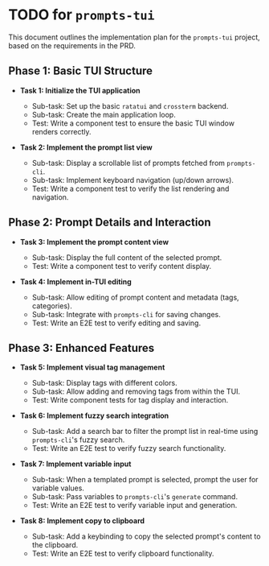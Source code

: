 # TODO for `prompts-tui`

This document outlines the implementation plan for the `prompts-tui` project, based on the requirements in the PRD.

## Phase 1: Basic TUI Structure

- **Task 1: Initialize the TUI application**
    - Sub-task: Set up the basic `ratatui` and `crossterm` backend.
    - Sub-task: Create the main application loop.
    - Test: Write a component test to ensure the basic TUI window renders correctly.

- **Task 2: Implement the prompt list view**
    - Sub-task: Display a scrollable list of prompts fetched from `prompts-cli`.
    - Sub-task: Implement keyboard navigation (up/down arrows).
    - Test: Write a component test to verify the list rendering and navigation.

## Phase 2: Prompt Details and Interaction

- **Task 3: Implement the prompt content view**
    - Sub-task: Display the full content of the selected prompt.
    - Test: Write a component test to verify content display.

- **Task 4: Implement in-TUI editing**
    - Sub-task: Allow editing of prompt content and metadata (tags, categories).
    - Sub-task: Integrate with `prompts-cli` for saving changes.
    - Test: Write an E2E test to verify editing and saving.

## Phase 3: Enhanced Features

- **Task 5: Implement visual tag management**
    - Sub-task: Display tags with different colors.
    - Sub-task: Allow adding and removing tags from within the TUI.
    - Test: Write component tests for tag display and interaction.

- **Task 6: Implement fuzzy search integration**
    - Sub-task: Add a search bar to filter the prompt list in real-time using `prompts-cli`'s fuzzy search.
    - Test: Write an E2E test to verify fuzzy search functionality.

- **Task 7: Implement variable input**
    - Sub-task: When a templated prompt is selected, prompt the user for variable values.
    - Sub-task: Pass variables to `prompts-cli`'s `generate` command.
    - Test: Write an E2E test to verify variable input and generation.

- **Task 8: Implement copy to clipboard**
    - Sub-task: Add a keybinding to copy the selected prompt's content to the clipboard.
    - Test: Write an E2E test to verify clipboard functionality.
